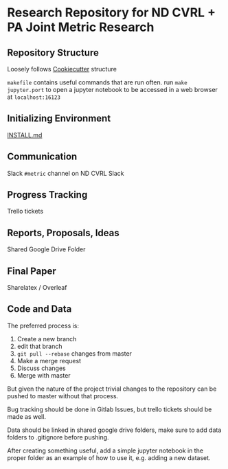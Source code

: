# Research Repository for ND CVRL + PA Joint Metric Research

## Repository Structure

Loosely follows [Cookiecutter](https://drivendata.github.io/cookiecutter-data-science/) structure

`makefile` contains useful commands that are run often. run `make jupyter.port` to open a jupyter notebook to be accessed in a web browser at `localhost:16123`

## Initializing Environment

[INSTALL.md](INSTALL.md)

## Communication

Slack `#metric` channel on ND CVRL Slack

## Progress Tracking

Trello tickets

## Reports, Proposals, Ideas

Shared Google Drive Folder

## Final Paper

Sharelatex / Overleaf

## Code and Data

The preferred process is:
1. Create a new branch
2. edit that branch
3. `git pull --rebase` changes from master
4. Make a merge request
5. Discuss changes
6. Merge with master

But given the nature of the project trivial changes to the repository can be pushed to master without that process.

Bug tracking should be done in Gitlab Issues, but trello tickets should be made as well.

Data should be linked in shared google drive folders, make sure to add data folders to .gitignore before pushing.

After creating something useful, add a simple jupyter notebook in the proper folder as an example of how to use it, e.g. adding a new dataset.